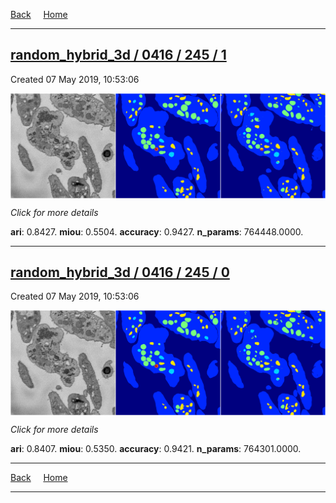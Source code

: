 
[Back](..)&nbsp;&nbsp;&nbsp;&nbsp;&nbsp;[Home](https://leapmanlab.github.io/snapshots)

---

<div class="summary"><a href="1"><h2>random_hybrid_3d / 0416 / 245 / 1</h2></a><p>Created 07 May 2019, 10:53:06
</p><a href="1"><img src="1/media/summary.png" align="center"></a><p>
<i>Click for more details</i>
</p></div>

**ari**: 0.8427. **miou**: 0.5504. **accuracy**: 0.9427. **n_params**: 764448.0000. 

---

<div class="summary"><a href="0"><h2>random_hybrid_3d / 0416 / 245 / 0</h2></a><p>Created 07 May 2019, 10:53:06
</p><a href="0"><img src="0/media/summary.png" align="center"></a><p>
<i>Click for more details</i>
</p></div>

**ari**: 0.8407. **miou**: 0.5350. **accuracy**: 0.9421. **n_params**: 764301.0000. 

---

[Back](..)&nbsp;&nbsp;&nbsp;&nbsp;&nbsp;[Home](https://leapmanlab.github.io/snapshots)

---